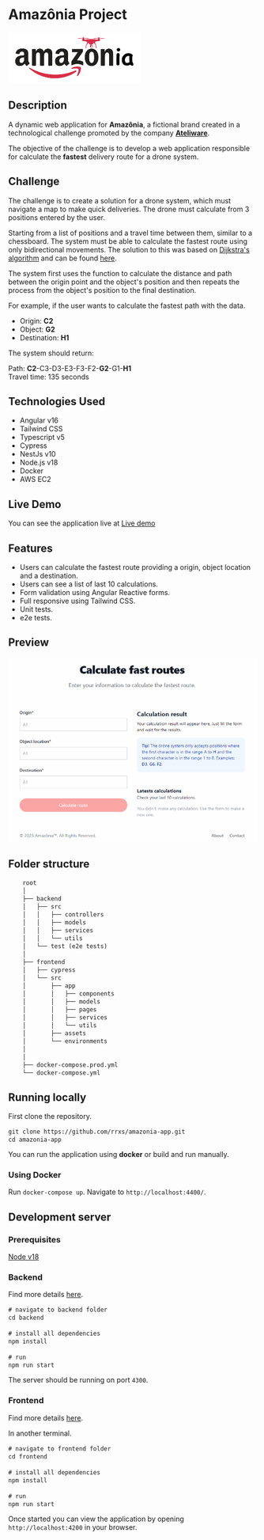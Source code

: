 # Amazônia Project

![Amazônia](images/logo.png)

## Description

A dynamic web application for **Amazônia**, a fictional brand created in a technological challenge promoted by the company [**Ateliware**](https://ateliware.com).

The objective of the challenge is to develop a web application
responsible for calculate the **fastest** delivery route for a drone system.

## Challenge

The challenge is to create a solution for a drone system, which must navigate a map to make quick deliveries. The drone must calculate from 3 positions entered by the user.

Starting from a list of positions and a travel time between them, similar to a chessboard. The system must be able to calculate the fastest route using only bidirectional movements. The solution to this was based on [Dijkstra's algorithm](https://en.wikipedia.org/wiki/Dijkstra%27s_algorithm) and can be found [here](https://github.com/rrxs/amazonia-app/blob/main/backend/src/utils/calculationFunctions.ts).

The system first uses the function to calculate the distance and path between the origin point and the object's position and then repeats the process from the object's position to the final destination.

For example, if the user wants to calculate the fastest path with the data.

- Origin: **C2**
- Object: **G2**
- Destination: **H1**

The system should return:

Path: **C2**-C3-D3-E3-F3-F2-**G2**-G1-**H1** \
Travel time: 135 seconds


## Technologies Used

- Angular v16
- Tailwind CSS
- Typescript v5
- Cypress
- NestJs v10
- Node.js v18
- Docker
- AWS EC2

## Live Demo

You can see the application live at [Live demo](http://ec2-50-19-189-15.compute-1.amazonaws.com/)

## Features

- Users can calculate the fastest route providing a origin, object location and a destination.
- Users can see a list of last 10 calculations.
- Form validation using Angular Reactive forms.
- Full responsive using Tailwind CSS.
- Unit tests.
- e2e tests.

## Preview

![Project Demo](images/demo.gif)

## Folder structure

```text
    root
    │
    ├── backend
    │   ├── src
    │   │   ├── controllers
    │   │   ├── models
    │   │   ├── services
    │   │   └── utils
    │   └── test (e2e tests)
    │
    ├── frontend
    │   ├── cypress
    │   └── src
    │       ├── app
    │       │   ├── components
    │       │   ├── models
    │       │   ├── pages
    │       │   ├── services
    │       │   └── utils
    │       ├── assets
    │       └── environments
    │
    │
    ├── docker-compose.prod.yml
    └── docker-compose.yml
```

## Running locally

First clone the repository.

```shell
git clone https://github.com/rrxs/amazonia-app.git
cd amazonia-app
```

You can run the application using **docker** or build and run manually.

### Using Docker

Run `docker-compose up`. Navigate to `http://localhost:4400/`.

## Development server

### Prerequisites

[Node v18](https://nodejs.org/en)

### Backend

Find more details [here](https://github.com/rrxs/amazonia-app/tree/main/backend).

```shell
# navigate to backend folder
cd backend

# install all dependencies
npm install

# run
npm run start
```

The server should be running on port `4300`.

### Frontend

Find more details [here](https://github.com/rrxs/amazonia-app/tree/main/frontend).

In another terminal.

```shell
# navigate to frontend folder
cd frontend

# install all dependencies
npm install

# run
npm run start
```

Once started you can view the application by opening `http://localhost:4200` in your browser.

